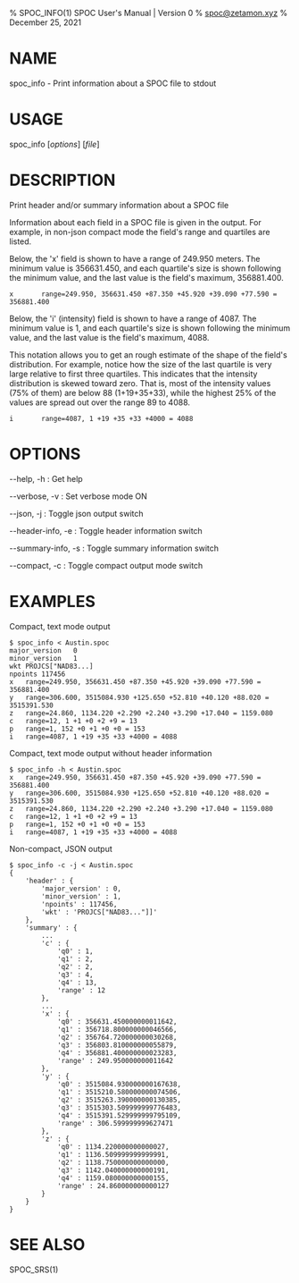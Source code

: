 % SPOC_INFO(1) SPOC User's Manual | Version 0
% spoc@zetamon.xyz
% December 25, 2021

# NAME

spoc_info - Print information about a SPOC file to stdout

# USAGE

spoc_info [*options*] [*file*]

# DESCRIPTION

Print header and/or summary information about a SPOC file

Information about each field in a SPOC file is given in the output. For
example, in non-json compact mode the field's range and quartiles are
listed.

Below, the 'x' field is shown to have a range of 249.950 meters. The
minimum value is 356631.450, and each quartile's size is shown following
the minimum value, and the last value is the field's maximum,
356881.400.

    x       range=249.950, 356631.450 +87.350 +45.920 +39.090 +77.590 = 356881.400

Below, the 'i' (intensity) field is shown to have a range of 4087. The
minimum value is 1, and each quartile's size is shown following the
minimum value, and the last value is the field's maximum, 4088.

This notation allows you to get an rough estimate of the shape of the
field's distribution. For example, notice how the size of the last
quartile is very large relative to first three quartiles. This indicates
that the intensity distribution is skewed toward zero. That is, most of
the intensity values (75% of them) are below 88 (1+19+35+33), while the
highest 25% of the values are spread out over the range 89 to 4088.

    i       range=4087, 1 +19 +35 +33 +4000 = 4088

# OPTIONS

\-\-help, -h
:   Get help

\-\-verbose, -v
:   Set verbose mode ON

\-\-json, -j
: Toggle json output switch

\-\-header-info, -e
: Toggle header information switch

\-\-summary-info, -s
: Toggle summary information switch

\-\-compact, -c
: Toggle compact output mode switch

# EXAMPLES

Compact, text mode output

    $ spoc_info < Austin.spoc
    major_version	0
    minor_version	1
    wkt	PROJCS["NAD83...]
    npoints	117456
    x	range=249.950, 356631.450 +87.350 +45.920 +39.090 +77.590 = 356881.400
    y	range=306.600, 3515084.930 +125.650 +52.810 +40.120 +88.020 = 3515391.530
    z	range=24.860, 1134.220 +2.290 +2.240 +3.290 +17.040 = 1159.080
    c	range=12, 1 +1 +0 +2 +9 = 13
    p	range=1, 152 +0 +1 +0 +0 = 153
    i	range=4087, 1 +19 +35 +33 +4000 = 4088

Compact, text mode output without header information

    $ spoc_info -h < Austin.spoc
    x	range=249.950, 356631.450 +87.350 +45.920 +39.090 +77.590 = 356881.400
    y	range=306.600, 3515084.930 +125.650 +52.810 +40.120 +88.020 = 3515391.530
    z	range=24.860, 1134.220 +2.290 +2.240 +3.290 +17.040 = 1159.080
    c	range=12, 1 +1 +0 +2 +9 = 13
    p	range=1, 152 +0 +1 +0 +0 = 153
    i	range=4087, 1 +19 +35 +33 +4000 = 4088

Non-compact, JSON output

    $ spoc_info -c -j < Austin.spoc
    {
        'header' : {
            'major_version' : 0,
            'minor_version' : 1,
            'npoints' : 117456,
            'wkt' : 'PROJCS["NAD83..."]]'
        },
        'summary' : {
            ...
            'c' : {
                'q0' : 1,
                'q1' : 2,
                'q2' : 2,
                'q3' : 4,
                'q4' : 13,
                'range' : 12
            },
            ...
            'x' : {
                'q0' : 356631.450000000011642,
                'q1' : 356718.800000000046566,
                'q2' : 356764.720000000030268,
                'q3' : 356803.810000000055879,
                'q4' : 356881.400000000023283,
                'range' : 249.950000000011642
            },
            'y' : {
                'q0' : 3515084.930000000167638,
                'q1' : 3515210.580000000074506,
                'q2' : 3515263.390000000130385,
                'q3' : 3515303.509999999776483,
                'q4' : 3515391.529999999795109,
                'range' : 306.599999999627471
            },
            'z' : {
                'q0' : 1134.220000000000027,
                'q1' : 1136.509999999999991,
                'q2' : 1138.750000000000000,
                'q3' : 1142.040000000000191,
                'q4' : 1159.080000000000155,
                'range' : 24.860000000000127
            }
        }
    }

# SEE ALSO

SPOC_SRS(1)
